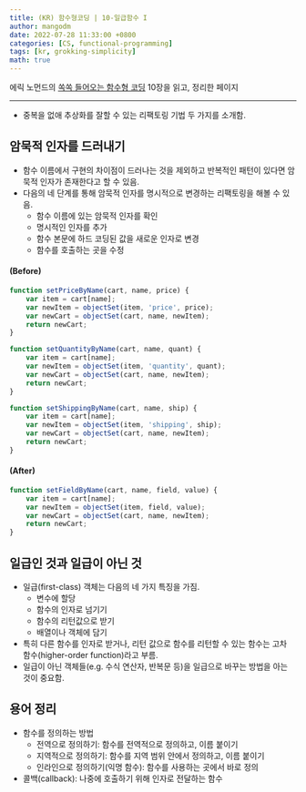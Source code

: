```yaml
---
title: (KR) 함수형코딩 | 10-일급함수 I
author: mangodm
date: 2022-07-28 11:33:00 +0800
categories: [CS, functional-programming]
tags: [kr, grokking-simplicity]
math: true
---
```


에릭 노먼드의 [쏙쏙 들어오는 함수형 코딩](http://www.yes24.com/Product/Goods/108748841) 10장을 읽고, 정리한 페이지

---

- 중복을 없애 추상화를 잘할 수 있는 리팩토링 기법 두 가지를 소개함.

## 암묵적 인자를 드러내기

- 함수 이름에서 구현의 차이점이 드러나는 것을 제외하고 반복적인 패턴이 있다면 암묵적 인자가 존재한다고 할 수 있음.
- 다음의 네 단계를 통해 암묵적 인자를 명시적으로 변경하는 리팩토링을 해볼 수 있음.
    - 함수 이름에 있는 암묵적 인자를 확인
    - 명시적인 인자를 추가
    - 함수 본문에 하드 코딩된 값을 새로운 인자로 변경
    - 함수를 호출하는 곳을 수정


#### (Before)

```jsx
function setPriceByName(cart, name, price) {
	var item = cart[name];
	var newItem = objectSet(item, 'price', price);
	var newCart = objectSet(cart, name, newItem);
	return newCart;
}

function setQuantityByName(cart, name, quant) {
	var item = cart[name];
	var newItem = objectSet(item, 'quantity', quant);
	var newCart = objectSet(cart, name, newItem);
	return newCart;
}

function setShippingByName(cart, name, ship) {
	var item = cart[name];
	var newItem = objectSet(item, 'shipping', ship);
	var newCart = objectSet(cart, name, newItem);
	return newCart;
}
```

#### (After)

```jsx
function setFieldByName(cart, name, field, value) {
	var item = cart[name];
	var newItem = objectSet(item, field, value);
	var newCart = objectSet(cart, name, newItem);
	return newCart;
} 
```

## 일급인 것과 일급이 아닌 것

- 일급(first-class) 객체는 다음의 네 가지 특징을 가짐.
    - 변수에 할당
    - 함수의 인자로 넘기기
    - 함수의 리턴값으로 받기
    - 배열이나 객체에 담기
- 특히 다른 함수를 인자로 받거나, 리턴 값으로 함수를 리턴할 수 있는 함수는 고차 함수(higher-order function)라고 부름.
- 일급이 아닌 객체들(e.g. 수식 연산자, 반복문 등)을 일급으로 바꾸는 방법을 아는 것이 중요함.

## 용어 정리

- 함수를 정의하는 방법
    - 전역으로 정의하기: 함수를 전역적으로 정의하고, 이름 붙이기
    - 지역적으로 정의하기: 함수를 지역 범위 안에서 정의하고, 이름 붙이기
    - 인라인으로 정의하기(익명 함수): 함수를 사용하는 곳에서 바로 정의
- 콜백(callback): 나중에 호출하기 위해 인자로 전달하는 함수